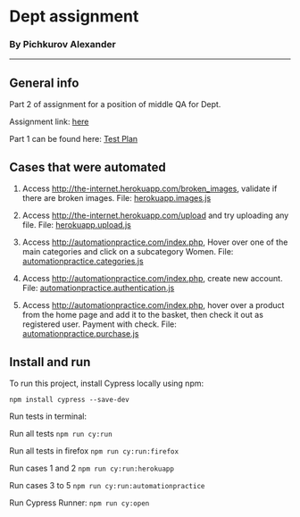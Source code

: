 # Dept assignment
### By Pichkurov Alexander
---
## General info
Part 2 of assignment for a position of middle QA for Dept.

Assignment link: [here](https://www.deptagency.com/assignment-qa-engineer/)

Part 1 can be found here: [Test Plan](https://docs.google.com/document/d/1Q8xXdt8qR2xjgtS1moschGt80m6s7iagdqzn2DlSrHg/edit?usp=sharing)

## Cases that were automated
1. Access  http://the-internet.herokuapp.com/broken_images, validate if there are broken images.
File: [herokuapp.images.js](https://github.com/Kassaddin/dept/blob/master/cypress/integration/herokuapp.images.js)

2. Access http://the-internet.herokuapp.com/upload and try uploading any file.
File: [herokuapp.upload.js](https://github.com/Kassaddin/dept/blob/master/cypress/integration/herokuapp.upload.js)

3. Access http://automationpractice.com/index.php, Hover over one of the main categories and click on a subcategory Women.
File: [automationpractice.categories.js](https://github.com/Kassaddin/dept/blob/master/cypress/integration/automationpractice.categories.js)

4. Access http://automationpractice.com/index.php, create new account.
File: [automationpractice.authentication.js](https://github.com/Kassaddin/dept/blob/master/cypress/integration/automationpractice.authentication.js)

5. Access  http://automationpractice.com/index.php, hover over a product from the home page and add it to the basket, then check it out as registered user. Payment with check.
File: [automationpractice.purchase.js](https://github.com/Kassaddin/dept/blob/master/cypress/integration/automationpractice.purchase.js)

## Install and run
To run this project, install Cypress locally using npm:

```npm install cypress --save-dev```


Run tests in terminal:

Run all tests ```npm run cy:run```

Run all tests in firefox ```npm run cy:run:firefox```

Run cases 1 and 2 ```npm run cy:run:herokuapp```

Run cases 3 to 5 ```npm run cy:run:automationpractice```


Run Cypress Runner:
```npm run cy:open```